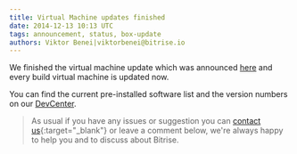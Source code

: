 ```yaml
---
title: Virtual Machine updates finished
date: 2014-12-13 10:13 UTC
tags: announcement, status, box-update
authors: Viktor Benei|viktorbenei@bitrise.io
---
```


We finished the virtual machine update which was announced [here](/2014/12/05/scheduled-virtual-machine-update-with-xcode-6-1-1.html) and every build virtual machine is updated now.

You can find the current pre-installed software list and the version numbers
on our [DevCenter](http://devcenter.bitrise.io/docs/virtual-machine-updates.html).

> As usual if you have any issues or suggestion
> you can [contact us](https://www.bitrise.io/contact?utm_source=blog&utm_medium=blog&utm_campaign=bitrise){:target="_blank"}
> or leave a comment below,
> we're always happy to help you
> and to discuss about Bitrise.
